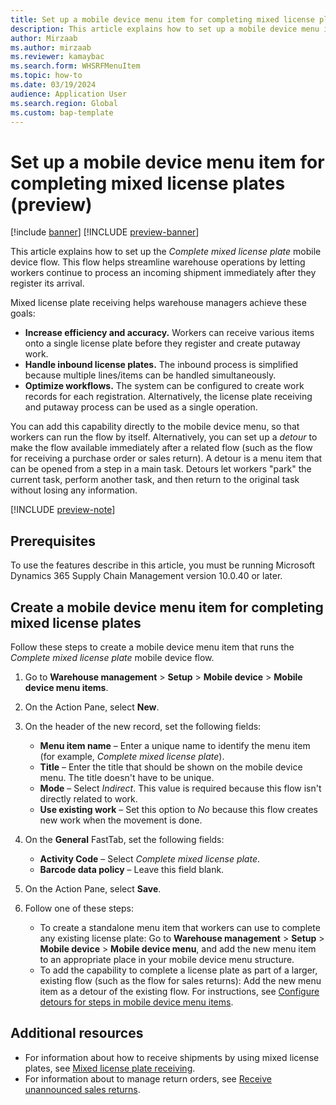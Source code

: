 ```yaml
---
title: Set up a mobile device menu item for completing mixed license plates (preview)
description: This article explains how to set up a mobile device menu item that helps streamline warehouse operations by letting workers continue to process an incoming shipment immediately after they register its arrival.
author: Mirzaab
ms.author: mirzaab
ms.reviewer: kamaybac
ms.search.form: WHSRFMenuItem
ms.topic: how-to
ms.date: 03/19/2024
audience: Application User
ms.search.region: Global
ms.custom: bap-template
---
```


# Set up a mobile device menu item for completing mixed license plates (preview)

[!include [banner](../includes/banner.md)]
[!INCLUDE [preview-banner](../includes/preview-banner.md)]
<!--KFM: Preview until 10.0.40 GA -->

This article explains how to set up the *Complete mixed license plate* mobile device flow. This flow helps streamline warehouse operations by letting workers continue to process an incoming shipment immediately after they register its arrival.

Mixed license plate receiving helps warehouse managers achieve these goals:

- **Increase efficiency and accuracy.** Workers can receive various items onto a single license plate before they register and create putaway work.
- **Handle inbound license plates.** The inbound process is simplified because multiple lines/items can be handled simultaneously.
- **Optimize workflows.** The system can be configured to create work records for each registration. Alternatively, the license plate receiving and putaway process can be used as a single operation.

You can add this capability directly to the mobile device menu, so that workers can run the flow by itself. Alternatively, you can set up a *detour* to make the flow available immediately after a related flow (such as the flow for receiving a purchase order or sales return). A detour is a menu item that can be opened from a step in a main task. Detours let workers "park" the current task, perform another task, and then return to the original task without losing any information.

[!INCLUDE [preview-note](../includes/preview-note.md)]

## Prerequisites

To use the features describe in this article, you must be running Microsoft Dynamics 365 Supply Chain Management version 10.0.40 or later.

## Create a mobile device menu item for completing mixed license plates

Follow these steps to create a mobile device menu item that runs the *Complete mixed license plate* mobile device flow.

1. Go to **Warehouse management** \> **Setup** \> **Mobile device** \> **Mobile device menu items**.
1. On the Action Pane, select **New**.
1. On the header of the new record, set the following fields:

    - **Menu item name** – Enter a unique name to identify the menu item (for example, *Complete mixed license plate*).
    - **Title** – Enter the title that should be shown on the mobile device menu. The title doesn't have to be unique.
    - **Mode** – Select *Indirect*. This value is required because this flow isn't directly related to work.
    - **Use existing work** – Set this option to *No* because this flow creates new work when the movement is done.

1. On the **General** FastTab, set the following fields:

    - **Activity Code** – Select *Complete mixed license plate*.
    - **Barcode data policy** – Leave this field blank.

1. On the Action Pane, select **Save**.
1. Follow one of these steps:

    - To create a standalone menu item that workers can use to complete any existing license plate: Go to **Warehouse management** \> **Setup** \> **Mobile device** \> **Mobile device menu**, and add the new menu item to an appropriate place in your mobile device menu structure.
    - To add the capability to complete a license plate as part of a larger, existing flow (such as the flow for sales returns): Add the new menu item as a detour of the existing flow. For instructions, see [Configure detours for steps in mobile device menu items](warehouse-app-detours.md#enable-detours-in-your-system).

## Additional resources

- For information about how to receive shipments by using mixed license plates, see [Mixed license plate receiving](mixed-license-plate-receiving.md).
- For information about to manage return orders, see [Receive unannounced sales returns](sales-returns-unannounced.md).
